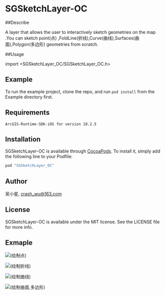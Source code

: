 # SGSketchLayer-OC

##Describe


A layer that allows the user to interactively sketch geometries on the map .You can sketch point(点) ,FoldLine(折线),Curve(曲线),Surfaces(曲面),Polygon(多边形) geometries from scratch.

##Usage

 import <SGSketchLayer_OC/SGSketchLayer_OC.h>


## Example

To run the example project, clone the repo, and run `pod install` from the Example directory first.

## Requirements
    ArcGIS-Runtime-SDK-iOS for version 10.2.5

## Installation

SGSketchLayer-OC is available through [CocoaPods](http://cocoapods.org). To install
it, simply add the following line to your Podfile:

```ruby
pod "SGSketchLayer_OC"
```

## Author

吴小星, crash_wu@163.com

## License

SGSketchLayer-OC is available under the MIT license. See the LICENSE file for more info.



## Exmaple

![(绘制点)](http://images.cnblogs.com/cnblogs_com/crash-wu/864784/o_sketchLayer_1.gif)

![(绘制折线)](http://images.cnblogs.com/cnblogs_com/crash-wu/864784/o_SketchLayer_2.gif)

![(绘制曲线)](http://images.cnblogs.com/cnblogs_com/crash-wu/864784/o_SketchLayer_3.gif)

![(绘制曲面,多边形)](http://images.cnblogs.com/cnblogs_com/crash-wu/864784/o_SketchLayer_4.gif)
